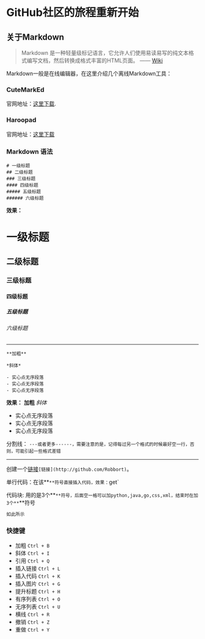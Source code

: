 # GitHub社区的旅程重新开始

## 关于Markdown
> Markdown 是一种轻量级标记语言，它允许人们使用易读易写的纯文本格式编写文档，然后转换成格式丰富的HTML页面。    —— [Wiki](https://zh.wikipedia.org/wiki/Markdown)

Markdown一般是在线编辑器，在这里介绍几个离线Markdown工具：

### CuteMarkEd
官网地址：[这里下载](http://cloose.github.io/CuteMarkEd/).
### Haroopad
官网地址：[这里下载](http://pad.haroopress.com/user.html#download)

### Markdown 语法

``` 
# 一级标题
## 二级标题
### 三级标题
#### 四级标题
##### 五级标题
###### 六级标题
```
**效果：**
# 一级标题
## 二级标题
### 三级标题
#### 四级标题
##### 五级标题
###### 六级标题

---

```
**加粗**

*斜体*

- 实心点无序段落
- 实心点无序段落
- 实心点无序段落

```

**效果：**
**加粗**
*斜体*
- 实心点无序段落
- 实心点无序段落
- 实心点无序段落


分割线： `---或者更多------，需要注意的是，记得每过另一个格式的时候最好空一行，否则，可能引起一些格式差错`

---

创建一个[链接](http://github.com/Robbort)`[链接](http://github.com/Robbort)`。

单行代码：在该**`**符号直接插入代码，效果：`get`

代码块: 用的是3个**`**符号，后面空一格可以加python,java,go,css,xml，结束时在加3个**`**符号
``` xml
如此所示
```

### 快捷键

 - 加粗    `Ctrl + B` 
 - 斜体    `Ctrl + I` 
 - 引用    `Ctrl + Q`
 - 插入链接    `Ctrl + L`
 - 插入代码    `Ctrl + K`
 - 插入图片    `Ctrl + G`
 - 提升标题    `Ctrl + H`
 - 有序列表    `Ctrl + O`
 - 无序列表    `Ctrl + U`
 - 横线    `Ctrl + R`
 - 撤销    `Ctrl + Z`
 - 重做    `Ctrl + Y`
